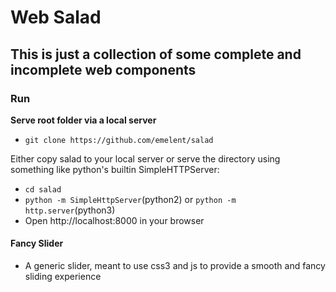 # Web Salad #

## This is just a collection of some complete and incomplete web components ##

### Run ###
**Serve root folder via a local server** 

-   `git clone https://github.com/emelent/salad`

Either copy salad to your local server or serve the directory using something like python's
builtin SimpleHTTPServer:

-   `cd salad`
-   `python -m SimpleHttpServer`(python2) or `python -m http.server`(python3)
-   Open http://localhost:8000 in your browser

#### Fancy Slider ####
-   A generic slider, meant to use css3 and js to provide a smooth and fancy sliding experience
